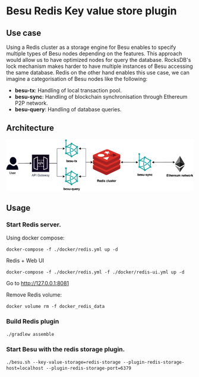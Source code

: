 # Besu Redis Key value store plugin

## Use case

Using a Redis cluster as a storage engine for Besu enables to specify multiple types of Besu nodes depending on the features. This approach would allow us to have optimized nodes for query the database. RocksDB's lock mechanism makes harder to have multiple instances of Besu accessing the same database. Redis on the other hand enables this use case, we can imagine a categorisation of Besu nodes like the following:

- **besu-tx**: Handling of local transaction pool.
- **besu-sync**: Handling of blockchain synchronisation through Ethereum P2P network. 
- **besu-query**: Handling of database queries.

## Architecture

![architecture](./src/main/resources/architecture.png)

## Usage

### Start Redis server.
Using docker compose:
```shell script
docker-compose -f ./docker/redis.yml up -d
```
Redis + Web UI
```shell script
docker-compose -f ./docker/redis.yml -f ./docker/redis-ui.yml up -d
```
Go to http://127.0.0.1:8081

Remove Redis volume:
```shell script
docker volume rm -f docker_redis_data
```
### Build Redis plugin
```shell script
./gradlew assemble
```
### Start Besu with the redis storage plugin.
```shell script
./besu.sh --key-value-storage=redis-storage --plugin-redis-storage-host=localhost --plugin-redis-storage-port=6379
```
